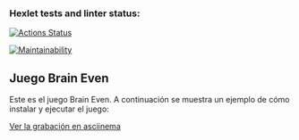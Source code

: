 ### Hexlet tests and linter status:
[![Actions Status](https://github.com/jcastiblancoc/fullstack-javascript-project-98/actions/workflows/hexlet-check.yml/badge.svg)](https://github.com/jcastiblancoc/fullstack-javascript-project-98/actions)

[![Maintainability](https://api.codeclimate.com/v1/badges/b2a7f874894cc0ca5c04/maintainability)](https://codeclimate.com/github/jcastiblancoc/fullstack-javascript-project-98/maintainability)

## Juego Brain Even

Este es el juego Brain Even. A continuación se muestra un ejemplo de cómo instalar y ejecutar el juego:

[Ver la grabación en asciinema](https://asciinema.org/a/FQ1QixTOArovZEeUm92YVr1uz)